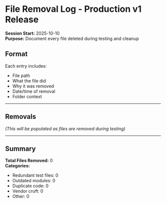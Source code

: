 # File Removal Log - Production v1 Release

**Session Start:** 2025-10-10  
**Purpose:** Document every file deleted during testing and cleanup

## Format
Each entry includes:
- File path
- What the file did
- Why it was removed
- Date/time of removal
- Folder context

---

## Removals

_(This will be populated as files are removed during testing)_

---

## Summary

**Total Files Removed:** 0  
**Categories:**
- Redundant test files: 0
- Outdated modules: 0
- Duplicate code: 0
- Vendor cruft: 0
- Other: 0

